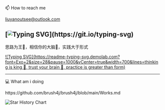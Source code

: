 <!--
**brush4j/brush4j** is a ✨ _special_ ✨ repository because its `README.md` (this file) appears on your GitHub profile.

Here are some ideas to get you started:

- 🔭 I’m currently working on ...
- 🌱 I’m currently learning ...
- 👯 I’m looking to collaborate on ...
- 🤔 I’m looking for help with ...
- 💬 Ask me about ...
- 📫 How to reach me: ...
- 😄 Pronouns: ...
- ⚡ Fun fact: ...
- Hi there 👋
-->
📫 How to reach me <p>liuyanoutsee@outlook.com</p>

[![Typing SVG](https://readme-typing-svg.demolab.com?font=Exo+2&size=28&pause=1000&vCenter=true&width=700&lines=requirements+and+ideas+are+the+origin+of+programming...)](https://git.io/typing-svg)
---
思路为王👑，相信你的大脑🧠，实践大于形式

[![Typing SVG](https://readme-typing-svg.demolab.com?font=Exo+2&size=28&pause=1000&vCenter=true&width=700&lines=thinking is king 👑, trust your brain 🧠, practice is greater than form)](https://git.io/typing-svg)

---


💻 What am i doing
<p>https://github.com/brush4j/brush4j/blob/main/Works.md</p>

<picture>
  <img
    alt="Star History Chart"
    src="https://api.star-history.com/svg?repos=brush4j/data-desensitization,brush4j/feignx-plugin,brush4j/clear-unused-images-in-markdowns&type=Date&theme=dark"
  />
</picture>


